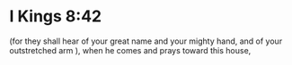 # I Kings 8:42

(for they shall hear of your great name and your mighty hand, and of your outstretched arm ), when he comes and prays toward this house,
